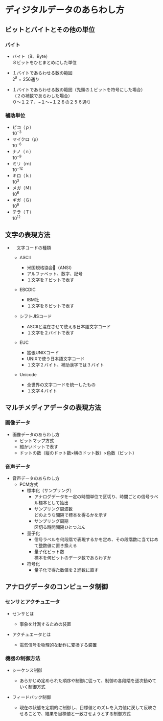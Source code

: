 
# ディジタルデータのあらわし方

## ビットとバイトとその他の単位

### バイト

- バイト（B、Byte）  
    ８ビットをひとまとめにした単位

- １バイトであらわせる数の範囲  
    $2^{8} = 256$通り

- １バイトであらわせる数の範囲（先頭の１ビットを符号にした場合）  
    （２の補数であらわした場合）  
    ０〜１２７、−１〜−１２８の２５６通り

### 補助単位

- ピコ（ｐ）  
    $10^{-3}$
- マイクロ（μ）  
    $10^{-6}$
 - ナノ（ｎ）   
    $10^{-9}$
- ミリ（ｍ）  
    $10^{-12}$
- キロ（ｋ）  
    $10^{3}$
- メガ（Ｍ）    
    $10^{6}$
- ギガ（Ｇ）  
    $10^{9}$
- テラ（Ｔ）  
    $10^{12}$

## 文字の表現方法

- 　文字コードの種類
    - ASCII  
        - 米国規格協会（ANSI）  
        - アルファベット、数字、記号  
        - １文字を７ビットで表す  
    
    - EBCDIC  
        - IBM社
        - １文字を８ビットで表す
    
    - シフトJISコード  
        - ASCIIと混在させて使える日本語文字コード
        - １文字を２バイトで表す
    
    - EUC
        - 拡張UNIXコード
        - UNIXで使う日本語文字コード
        - １文字２バイト、補助漢字では３バイト
    
    - Unicode  
        - 全世界の文字コードを統一したもの
        - １文字４バイト


## マルチメディアデータの表現方法

### 画像データ

- 画像データのあらわし方  
  - ビットマップ方式  
  - 細かいドットで表す  
  - ドットの数（縦のドット数×横のドット数）×色数（ビット）

### 音声データ

- 音声データのあらわし方
  - PCM方式
    - 標本化（サンプリング）  
        - アナログデータを一定の時間単位で区切り、時間ごとの信号ラベル標本として抽出  
        - サンプリング周波数  
            どのような間隔で標本を得るかを示す
        - サンプリング周期  
            区切る時間間隔ひとつぶん
    - 量子化  
      - 信号ラベルを何段階で表現するかを定め、その段階数に当てはめて整数値に置き換える
      - 量子化ビット数  
        標本を何ビットのデータ数であらわすか
    - 符号化  
      - 量子化で得た数値を２進数に直す

## アナログデータのコンピュータ制御

### センサとアクチュエータ

- センサとは  
  - 事象を計測するための装置
  
- アクチュエータとは  
  - 電気信号を物理的な動作に変換する装置

### 機器の制御方法

- シーケンス制御  
  - あらかじめ定められた順序や制御に従って、制御の各段階を逐次勧めていく制御方式

- フィードバック制御  
  - 現在の状態を定期的に制御し、目標値とのズレを入力値に戻して反映させることで、結果を目標値と一致させようとする制御方式